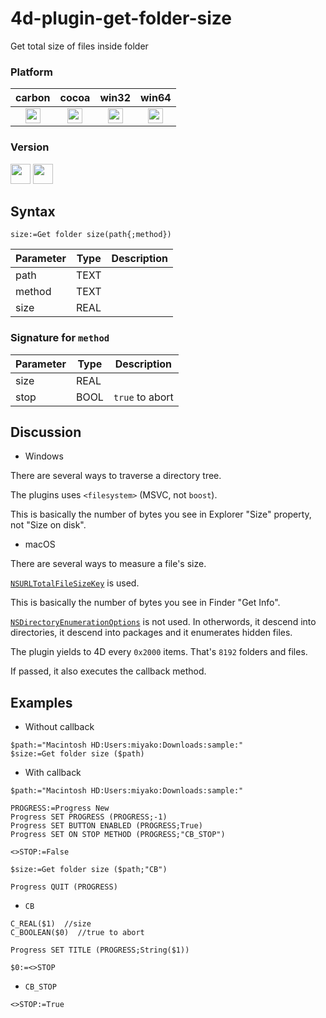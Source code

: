 # 4d-plugin-get-folder-size
Get total size of files inside folder

### Platform

| carbon | cocoa | win32 | win64 |
|:------:|:-----:|:---------:|:---------:|
|<img src="https://cloud.githubusercontent.com/assets/1725068/22371562/1b091f0a-e4db-11e6-8458-8653954a7cce.png" width="24" height="24" />|<img src="https://cloud.githubusercontent.com/assets/1725068/22371562/1b091f0a-e4db-11e6-8458-8653954a7cce.png" width="24" height="24" />|<img src="https://cloud.githubusercontent.com/assets/1725068/22371562/1b091f0a-e4db-11e6-8458-8653954a7cce.png" width="24" height="24" />|<img src="https://cloud.githubusercontent.com/assets/1725068/22371562/1b091f0a-e4db-11e6-8458-8653954a7cce.png" width="24" height="24" />|

### Version

<img src="https://cloud.githubusercontent.com/assets/1725068/18940649/21945000-8645-11e6-86ed-4a0f800e5a73.png" width="32" height="32" /> <img src="https://cloud.githubusercontent.com/assets/1725068/18940648/2192ddba-8645-11e6-864d-6d5692d55717.png" width="32" height="32" />

## Syntax

```
size:=Get folder size(path{;method})
```

Parameter|Type|Description
------------|------------|----
path|TEXT|
method|TEXT|
size|REAL|

### Signature for ``method``

Parameter|Type|Description
------------|------------|----
size|REAL|
stop|BOOL|``true`` to abort

## Discussion

* Windows

There are several ways to traverse a directory tree.

The plugins uses ``<filesystem>`` (MSVC, not ``boost``).

This is basically the number of bytes you see in Explorer "Size" property, not "Size on disk".

* macOS

There are several ways to measure a file's size. 

[``NSURLTotalFileSizeKey``](https://developer.apple.com/documentation/foundation/nsurlresourcekey?language=objc) is used.

This is basically the number of bytes you see in Finder "Get Info".

[``NSDirectoryEnumerationOptions``](https://developer.apple.com/documentation/foundation/nsdirectoryenumerationoptions?language=objc) is not used. In otherwords, it descend into directories, it descend into packages and it enumerates hidden files.

The plugin yields to 4D every ``0x2000`` items. That's ``8192`` folders and files.

If passed, it also executes the callback method.

## Examples

* Without callback

```
$path:="Macintosh HD:Users:miyako:Downloads:sample:"
$size:=Get folder size ($path)
```

* With callback

```
$path:="Macintosh HD:Users:miyako:Downloads:sample:"

PROGRESS:=Progress New 
Progress SET PROGRESS (PROGRESS;-1)
Progress SET BUTTON ENABLED (PROGRESS;True)
Progress SET ON STOP METHOD (PROGRESS;"CB_STOP")

<>STOP:=False

$size:=Get folder size ($path;"CB")

Progress QUIT (PROGRESS)
```

* ``CB``

```
C_REAL($1)  //size
C_BOOLEAN($0)  //true to abort

Progress SET TITLE (PROGRESS;String($1))

$0:=<>STOP
```

* ``CB_STOP``

```
<>STOP:=True
```
